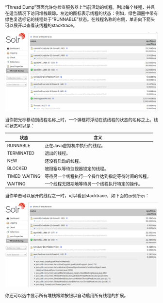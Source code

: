 “Thread Dump”页面允许你检查服务器上当前活动的线程。列出每个线程，并且在适当情况下访问堆栈跟踪。左边的图标表示线程的状态：例如，绿色圆圈中带有绿色复选标记的线程处于“RUNNABLE”状态。在线程名称的右侧，单击向下箭头可以展开以查看该线程的stacktrace。

![](/assets/thread_dump_1.png)

当你把光标移动到线程名称上时，一个弹框将浮动在该线程的状态的名称之上。线程状态可以是：

|状态|含义|
|---|----|
|RUNNABLE|正在Java虚拟机中执行的线程。|
|TERMINATED|退出的线程。|
|NEW|还没有启动的线程。|
|BLOCKED|被阻塞以等待监视器锁定的线程。|
|TIMED_WAITING|等待另一个线程执行一个操作达到指定等待时间的线程。|
|WAITING|一个线程无限期地等待另一个线程执行特定的操作。|

当你单击可以展开的线程之一时，可以看到stacktrace，如下面的示例所示：

![](/assets/thread_dump_2.png)

你还可以选中显示所有堆栈跟踪按钮以自动启用所有线程的扩展。